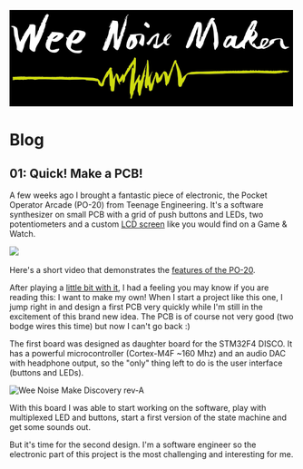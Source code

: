 ![logo](../media/logo/logo_500x170.png)
 
# Blog

## 01: Quick! Make a PCB!

A few weeks ago I brought a fantastic piece of electronic, the Pocket Operator
Arcade (PO-20) from Teenage Engineering. It's a software synthesizer on
small PCB with a grid of push buttons and LEDs, two potentiometers and a custom
[LCD
screen](https://macprovid.vo.llnwd.net/o43/hub/media/1001/12143/3338900.jpg)
like you would find on a Game & Watch.

<img
src="http://www.cheapmonday.com/Content/ProductContent/0402009001/0402009001_0_2.jpg"
width="200">

Here's a short video that demonstrates the
[features of the PO-20](www.youtube.com/watch?v=W5PvXQq3DVQ).

After playing a [little bit with
it](https://www.youtube.com/watch?v=CN5plqgpwa4), I had a feeling you may know
if you are reading this: I want to make my own! When I start a project like
this one, I jump right in and design a first PCB very quickly while I'm
still in the excitement of this brand new idea. The PCB is of course not very
good (two bodge wires this time) but now I can't go back :)

The first board was designed as daughter board for the STM32F4 DISCO. It has a
powerful microcontroller (Cortex-M4F ~160 Mhz) and an audio DAC with headphone
output, so the "only" thing left to do is the user interface
(buttons and LEDs).

![Wee Noise Make Discovery
 rev-A](../media/pictures/discovery/discovery_rev_A_1.JPG)

With this board I was able to start working on the software, play with
multiplexed LED and buttons, start a first version of the state machine and get
some sounds out.

But it's time for the second design. I'm a software engineer so
the electronic part of this project is the most challenging and interesting for
me.

